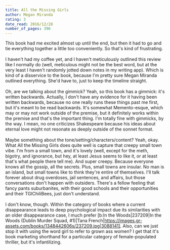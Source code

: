 ```yaml
---
title: All the Missing Girls
author: Megan Miranda
rating: 3
date_read: 2016/12/28
number_of_pages: 396
---
```


This book had me excited almost up until the end, but then it had to go and tie everything together a little too conveniently. So that's kind of frustrating. <br/><br/>I haven't had my coffee yet, and I haven't meticulously outlined this review like I normally do (well, meticulous might not be the best word, but at the very least I haven't randomly jotted down notes in my writing app). Which is kind of a disservice to the book, because I'm pretty sure Megan Miranda outlined everything. She'd have to, just to keep the timeline straight.<br/><br/>Oh, are we talking about the gimmick? Yeah, so this book has a gimmick: it's written backwards. Actually, I don't have any evidence for it having been written backwards, because no one really runs these things past me first, but it's meant to be read backwards. It's somewhat Memento-esque, which may or may not work outside of the premise, but it definitely works within the premise and that's the important thing. I'm totally fine with gimmicks, by the way. I mean, no one criticizes Shakespeare because his ideas about eternal love might not resonate as deeply outside of the sonnet format.<br/><br/>Maybe something about the tone/setting/characters/content? Yeah, okay. What All the Missing Girls does quite well is capture that creepy small town vibe. I'm from a small town, and it's lovely (well, except for the meth, bigotry, and ignorance, but hey, at least Jesus seems to like it, or at least that's what people there tell me). And super creepy. Because everyone knows all the gossip, all the secrets. Plus, small towns are insular. No man is an island, but small towns like to think they're entire of themselves. I'll talk forever about drug overdoses, jail sentences, and affairs, but those conversations don't happen with outsiders. There's a fellow feeling that fancy pants suburbanites, with their good schools and their opportunities and their TGIChiliBees, just don't understand.<br/><br/>I don't know, though. Within the category of books where a current disappearance leads to deep psychological impact due its similarities with an older disappearance case, I much prefer [b:In the Woods|237209|In the Woods (Dublin Murder Squad, #1)|Tana French|https://images.gr-assets.com/books/1348442606s/237209.jpg|3088141]. Also, can we just stop it with using the word girl to refer to grown ass women? I get that it's book marketing shorthand for a particular category of female-populated thriller, but it's infantilizing.